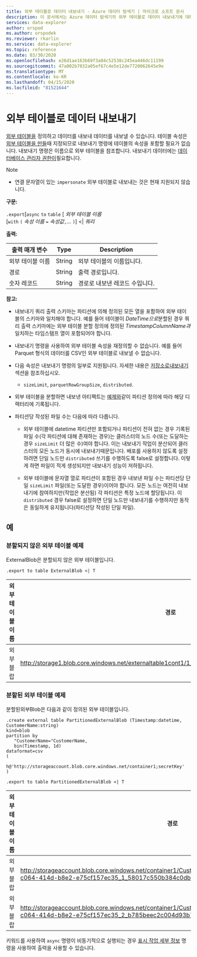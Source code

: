 ```yaml
---
title: 외부 테이블로 데이터 내보내기 - Azure 데이터 탐색기 | 마이크로 소프트 문서
description: 이 문서에서는 Azure 데이터 탐색기의 외부 테이블로 데이터 내보내기에 대해 설명합니다.
services: data-explorer
author: orspod
ms.author: orspodek
ms.reviewer: rkarlin
ms.service: data-explorer
ms.topic: reference
ms.date: 03/30/2020
ms.openlocfilehash: e26d1ae163b69f3a04c52538c245ea446dc11199
ms.sourcegitcommit: 47a002b7032a05ef67c4e5e12de7720062645e9e
ms.translationtype: MT
ms.contentlocale: ko-KR
ms.lasthandoff: 04/15/2020
ms.locfileid: "81521644"
---
```

# <a name="export-data-to-an-external-table"></a>외부 테이블로 데이터 내보내기

[외부 테이블을](../externaltables.md) 정의하고 데이터를 내보내 데이터를 내보낼 수 있습니다.
테이블 속성은 [외부 테이블을 만들](../externaltables.md#create-or-alter-external-table)때 지정되므로 내보내기 명령에 테이블의 속성을 포함할 필요가 없습니다. 내보내기 명령은 이름으로 외부 테이블을 참조합니다.
내보내기 데이터에는 [데이터베이스 관리자 권한이](../access-control/role-based-authorization.md)필요합니다.

> [!NOTE] 
> * 연결 문자열이 있는 `impersonate` 외부 테이블로 내보내는 것은 현재 지원되지 않습니다.

**구문:**

`.export`[`async` `to` `table` [ *외부 테이블 이름* <br>
[`with` `(` *속성 이름* `=` *속성값*`,`... `)`] <| *쿼리*

**출력:**

|출력 매개 변수 |Type |Description
|---|---|---
|외부 테이블 이름  |String |외부 테이블의 이름입니다.
|경로|String|출력 경로입니다.
|숫자 레코드|String| 경로로 내보낸 레코드 수입니다.

**참고:**
* 내보내기 쿼리 출력 스키마는 파티션에 의해 정의된 모든 열을 포함하여 외부 테이블의 스키마와 일치해야 합니다. 예를 들어 테이블이 *DateTime으로*분할된 경우 쿼리 출력 스키마에는 외부 테이블 분할 정의에 정의된 *TimestampColumnName과* 일치하는 타임스탬프 열이 포함되어야 합니다.

* 내보내기 명령을 사용하여 외부 테이블 속성을 재정의할 수 없습니다.
 예를 들어 Parquet 형식의 데이터를 CSV인 외부 테이블로 내보낼 수 없습니다.

* 다음 속성은 내보내기 명령의 일부로 지원됩니다. 자세한 내용은 [저장소로내보내기](export-data-to-storage.md) 섹션을 참조하십시오. 
   * `sizeLimit`, `parquetRowGroupSize`, `distributed`.

* 외부 테이블을 분할하면 내보낸 아티팩트는 [예제와](#partitioned-external-table-example)같이 파티션 정의에 따라 해당 디렉터리에 기록됩니다. 

* 파티션당 작성된 파일 수는 다음에 따라 다릅니다.
   * 외부 테이블에 datetime 파티션만 포함되거나 파티션이 전혀 없는 경우 기록된 파일 수(각 파티션에 대해 존재하는 경우)는 클러스터의 노드 수(또는 도달하는 경우 `sizeLimit` 더 많은 수)여야 합니다. 이는 내보내기 작업이 분산되어 클러스터의 모든 노드가 동시에 내보내기때문입니다. 
   배포를 사용하지 않도록 설정하려면 단일 노드만 `distributed` 쓰기를 수행하도록 false로 설정합니다. 이렇게 하면 파일이 적게 생성되지만 내보내기 성능이 저하됩니다.

   * 외부 테이블에 문자열 열로 파티션이 포함된 경우 내보낸 파일 수는 파티션당 단일 `sizeLimit` 파일(또는 도달한 경우)이어야 합니다. 모든 노드는 여전히 내보내기에 참여하지만(작업은 분산됨) 각 파티션은 특정 노드에 할당됩니다. 이 `distributed` 경우 false로 설정하면 단일 노드만 내보내기를 수행하지만 동작은 동일하게 유지됩니다(파티션당 작성된 단일 파일).

## <a name="examples"></a>예

### <a name="non-partitioned-external-table-example"></a>분할되지 않은 외부 테이블 예제

ExternalBlob은 분할되지 않은 외부 테이블입니다. 
```kusto
.export to table ExternalBlob <| T
```

|외부 테이블 이름|경로|숫자 레코드|
|---|---|---|
|외부블랍|http://storage1.blob.core.windows.net/externaltable1cont1/1_58017c550b384c0db0fea61a8661333e.csv|10|

### <a name="partitioned-external-table-example"></a>분할된 외부 테이블 예제

분할된외부Blob은 다음과 같이 정의된 외부 테이블입니다. 

```
.create external table PartitionedExternalBlob (Timestamp:datetime, CustomerName:string) 
kind=blob
partition by 
   "CustomerName="CustomerName,
   bin(Timestamp, 1d)
dataformat=csv
( 
   h@'http://storageaccount.blob.core.windows.net/container1;secretKey'
)
```

```
.export to table PartitionedExternalBlob <| T
```

|외부 테이블 이름|경로|숫자 레코드|
|---|---|---|
|외부블랍|http://storageaccount.blob.core.windows.net/container1/CustomerName=customer1/2019/01/01/fa36f35c-c064-414d-b8e2-e75cf157ec35_1_58017c550b384c0db0fea61a8661333e.csv|10|
|외부블랍|http://storageaccount.blob.core.windows.net/container1/CustomerName=customer2/2019/01/01/fa36f35c-c064-414d-b8e2-e75cf157ec35_2_b785beec2c004d93b7cd531208424dc9.csv|10|

키워드를 사용하여 `async` 명령이 비동기적으로 실행되는 경우 [표시 작업 세부 정보](../operations.md#show-operation-details) 명령을 사용하여 출력을 사용할 수 있습니다.